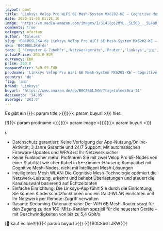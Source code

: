 ```yaml
---
layout: post
title: 'Linksys Velop Pro WiFi 6E Mesh-System MX6202-KE – Cognitive Mesh-Router mit 6-GHz-Band-Zugriff und 5 4 Gbit/s – Mesh-Abdeckung für bis zu 550 m² und 400 Geräte – 2er-Pack'
date: 2023-11-06 05:21:10
image: 'https://m.media-amazon.com/images/I/314l8pi2MYL._SL500_._SL400_.jpg'
comments: true
category: ofertas
author: 'tole.es'
slug: 'B0C86GLJKW-de Linksys Velop Pro WiFi 6E Mesh-System MX6202-KE –...'
sku: 'B0C86GLJKW-de'
tags: [ 'Computer & Zubehör','Netzwerkgeräte','Router','linksys','🇩🇪', ]
actualPrice: 263.0 EUR
currency: EUR
price: 263.0
comparePrice: 349.99 EUR
prodname: 'Linksys Velop Pro WiFi 6E Mesh-System MX6202-KE – Cognitive Mesh-Router mit 6-GHz-Band-Zugriff und 5 4 Gbit/s – Mesh-Abdeckung für bis zu 550 m² und 400 Geräte – 2er-Pack'
country: 'de'
flag: '🇩🇪'
brand: 'Linksys'
buyurl: 'https://www.amazon.de/dp/B0C86GLJKW/?tag=tolees0ca-21'
descuento: '24.85'
average: '263.0'
---
```


Es gibt ein [{{< param title >}}]({{< param buyurl >}}) hier:

[![{{< param prodname >}}]({{< param image >}})]({{< param buyurl >}})

ℹ️:

- Datenschutz garantiert: Keine Verfolgung der App-Nutzung/Online-Aktivität; 3 Jahre Garantie und 24/7 Support; Mit automatischen Firmware-Updates und WPA3 ist Ihr Netzwerk sicher
- Keine Funklöcher mehr: Profitieren Sie mit zwei Velop Pro 6E-Nodes von einer Stabilität wie über Kabel in 5+-Zimmer-Häusern; Kompatibel mit Cognitive Mesh-Nodes, nicht mit Intelligent Mesh-Lösungen
- Intelligentes Mesh WLAN: Die Cognitive Mesh-Technologie optimiert die Netzwerk-Leistung, erkennt und behebt Überlastungen und steuert die Kanalauswahl basierend auf Echtzeitdaten
- Einfache Einrichtung: Die Linksys-App führt Sie durch die Einrichtung; Sie können Kinderschutzfunktionen und ein Gast-WLAN einrichten und Ihr Netzwerk per Remote-Zugriff verwalten
- Rasante Streaming-Datenautobahn: Der WiFi 6E Mesh-Router sorgt für den Zugang zu den 160-MHz-Kanälen speziell für die neuesten Geräte – mit Geschwindigkeiten von bis zu 5,4 Gbit/s

[🛒 kauf es hier!!]({{< param buyurl >}})
{{<world>}}B0C86GLJKW{{</world>}}
